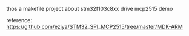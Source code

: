 thos a makefile project about stm32f103c8xx drive mcp2515 demo

reference:
https://github.com/eziya/STM32_SPI_MCP2515/tree/master/MDK-ARM